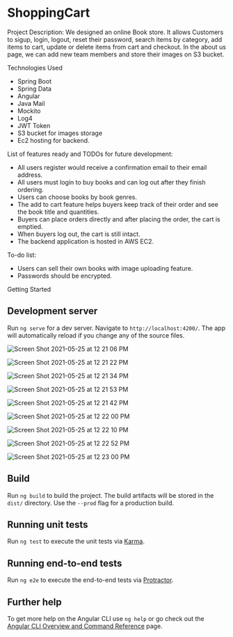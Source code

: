 # ShoppingCart

Project Description:
We designed an online Book store. It allows Customers to sigup, login, logout, reset their password, search items by category, add items to cart, update or delete items from cart and checkout. 
In the about us page, we can add new team members and store their images on S3 bucket. 

Technologies Used
- Spring Boot
- Spring Data 
- Angular 
- Java Mail
- Mockito 
- Log4
- JWT Token
- S3 bucket for images storage
- Ec2 hosting for backend.


List of features ready and TODOs for future development:

- All users register would receive a confirmation email to their email address.
- All users must login to buy books and can log out after they finish ordering.
- Users can choose books by book genres.
- The add to cart feature helps buyers keep track of their order and see the book title and quantities.
- Buyers can place orders directly and after placing the order, the cart is emptied.
- When buyers log out, the cart is still intact.
- The backend application is hosted in AWS EC2.

To-do list:

- Users can sell their own books with image uploading feature.
- Passwords should be encrypted.

Getting Started

## Development server

Run `ng serve` for a dev server. Navigate to `http://localhost:4200/`. The app will automatically reload if you change any of the source files.


![Screen Shot 2021-05-25 at 12 21 06 PM](https://user-images.githubusercontent.com/54957332/119533698-1f99ae80-bd54-11eb-94c2-68bf4d55e125.png)

![Screen Shot 2021-05-25 at 12 21 22 PM](https://user-images.githubusercontent.com/54957332/119533725-27595300-bd54-11eb-80f4-69057a1ab79b.png)

![Screen Shot 2021-05-25 at 12 21 34 PM](https://user-images.githubusercontent.com/54957332/119533734-29bbad00-bd54-11eb-85d5-d94384c26e89.png)

![Screen Shot 2021-05-25 at 12 21 53 PM](https://user-images.githubusercontent.com/54957332/119533777-33ddab80-bd54-11eb-8a75-01b9c66d7557.png)

![Screen Shot 2021-05-25 at 12 21 42 PM](https://user-images.githubusercontent.com/54957332/119533757-2fb18e00-bd54-11eb-8101-3361c6e4ab76.png)

![Screen Shot 2021-05-25 at 12 22 00 PM](https://user-images.githubusercontent.com/54957332/119533793-38a25f80-bd54-11eb-8508-a137c90dced6.png)

![Screen Shot 2021-05-25 at 12 22 10 PM](https://user-images.githubusercontent.com/54957332/119533828-422bc780-bd54-11eb-9cc9-60efc22e3c0c.png)

![Screen Shot 2021-05-25 at 12 22 52 PM](https://user-images.githubusercontent.com/54957332/119533848-46f07b80-bd54-11eb-9cb0-d3de31cbbd29.png)

![Screen Shot 2021-05-25 at 12 23 00 PM](https://user-images.githubusercontent.com/54957332/119533874-4bb52f80-bd54-11eb-8cf9-bac5c2857b5d.png)


## Build

Run `ng build` to build the project. The build artifacts will be stored in the `dist/` directory. Use the `--prod` flag for a production build.

## Running unit tests

Run `ng test` to execute the unit tests via [Karma](https://karma-runner.github.io).

## Running end-to-end tests

Run `ng e2e` to execute the end-to-end tests via [Protractor](http://www.protractortest.org/).

## Further help

To get more help on the Angular CLI use `ng help` or go check out the [Angular CLI Overview and Command Reference](https://angular.io/cli) page.




